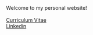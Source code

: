 <html>
    <head>
        <title>Mohammad Ansarin's Personal Homepage</title></head><body>Welcome to my personal website!<br>
    <br>
    <a href="file:///C:/Users/moham/Documents/GitHub/mansarin/cv.pdf">Curriculum Vitae </a>
<br>
<a href="https://www.linkedin.com/in/mansarin/">Linkedin </a>

</body>
</html>
